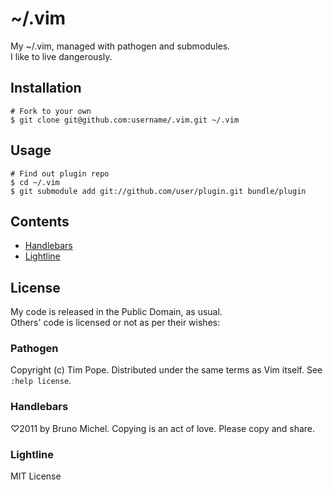 # ~/.vim

My ~/.vim, managed with pathogen and submodules.  
I like to live dangerously.

## Installation

    # Fork to your own
    $ git clone git@github.com:username/.vim.git ~/.vim

## Usage

    # Find out plugin repo
    $ cd ~/.vim
    $ git submodule add git://github.com/user/plugin.git bundle/plugin

## Contents

- [Handlebars](https://github.com/nono/vim-handlebars)
- [Lightline](https://github.com/itchyny/lightline.vim)

## License

My code is released in the Public Domain, as usual.  
Others' code is licensed or not as per their wishes:

### Pathogen

Copyright (c) Tim Pope.  Distributed under the same terms as Vim itself.
See `:help license`.

### Handlebars

♡2011 by Bruno Michel. Copying is an act of love. Please copy and share.

### Lightline

MIT License
